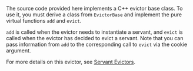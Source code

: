 The source code provided here implements a C++ evictor base class. To
use it, you must derive a class from `EvictorBase` and implement the
pure virtual functions `add` and `evict`.

`add` is called when the evictor needs to instantiate a servant, and
`evict` is called when the evictor has decided to evict a servant.
Note that you can pass information from `add` to the corresponding
call to `evict` via the cookie argument.

For more details on this evictor, see
[Servant Evictors](https://doc.zeroc.com/display/Ice37/Servant+Evictors).
